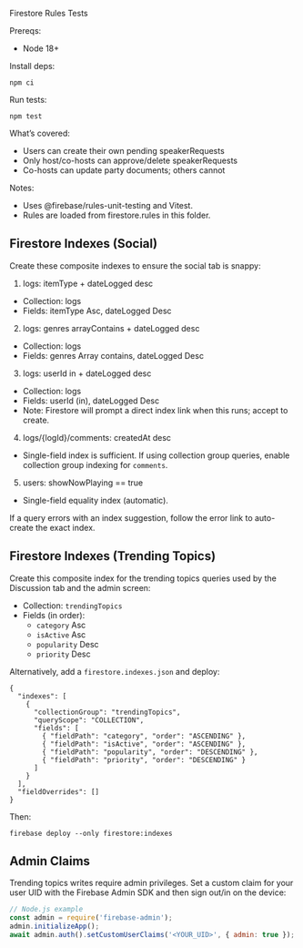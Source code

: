 Firestore Rules Tests

Prereqs:
- Node 18+

Install deps:
```
npm ci
```

Run tests:
```
npm test
```

What’s covered:
- Users can create their own pending speakerRequests
- Only host/co-hosts can approve/delete speakerRequests
- Co-hosts can update party documents; others cannot

Notes:
- Uses @firebase/rules-unit-testing and Vitest.
- Rules are loaded from firestore.rules in this folder.


## Firestore Indexes (Social)

Create these composite indexes to ensure the social tab is snappy:

1) logs: itemType + dateLogged desc
- Collection: logs
- Fields: itemType Asc, dateLogged Desc

2) logs: genres arrayContains + dateLogged desc
- Collection: logs
- Fields: genres Array contains, dateLogged Desc

3) logs: userId in + dateLogged desc
- Collection: logs
- Fields: userId (in), dateLogged Desc
- Note: Firestore will prompt a direct index link when this runs; accept to create.

4) logs/{logId}/comments: createdAt desc
- Single-field index is sufficient. If using collection group queries, enable collection group indexing for `comments`.

5) users: showNowPlaying == true
- Single-field equality index (automatic).

If a query errors with an index suggestion, follow the error link to auto-create the exact index.


## Firestore Indexes (Trending Topics)

Create this composite index for the trending topics queries used by the Discussion tab and the admin screen:

- Collection: `trendingTopics`
- Fields (in order):
  - `category` Asc
  - `isActive` Asc
  - `popularity` Desc
  - `priority` Desc

Alternatively, add a `firestore.indexes.json` and deploy:

```
{
  "indexes": [
    {
      "collectionGroup": "trendingTopics",
      "queryScope": "COLLECTION",
      "fields": [
        { "fieldPath": "category", "order": "ASCENDING" },
        { "fieldPath": "isActive", "order": "ASCENDING" },
        { "fieldPath": "popularity", "order": "DESCENDING" },
        { "fieldPath": "priority", "order": "DESCENDING" }
      ]
    }
  ],
  "fieldOverrides": []
}
```

Then:

```
firebase deploy --only firestore:indexes
```

## Admin Claims

Trending topics writes require admin privileges. Set a custom claim for your user UID with the Firebase Admin SDK and then sign out/in on the device:

```js
// Node.js example
const admin = require('firebase-admin');
admin.initializeApp();
await admin.auth().setCustomUserClaims('<YOUR_UID>', { admin: true });
```


